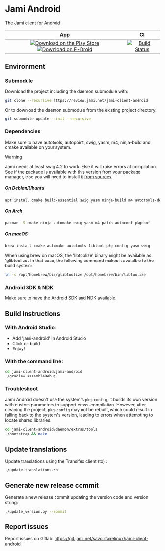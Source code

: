 # Jami Android

The Jami client for Android

| App | CI
| :-: | :-: |
| [![Download on the Play Store](https://img.shields.io/badge/download-play%20store-blue.svg)](https://play.google.com/store/apps/details?id=cx.ring) [![Download on F-Droid](https://img.shields.io/badge/download-fdroid-blue.svg)](https://f-droid.org/repository/browse/?fdid=cx.ring) | [![Build Status](https://jenkins.jami.net/buildStatus/icon?job=client-android)](https://jenkins.jami.net/job/client-android/)

## Environment

### Submodule

Download the project including the daemon submodule with:

```sh
git clone --recursive https://review.jami.net/jami-client-android
```

Or to download the daemon submodule from the existing project directory:

```sh
git submodule update --init --recursive
```

### Dependencies

Make sure to have autotools, autopoint, swig, yasm, m4, ninja-build and cmake available on your system.

> [!WARNING]
>
> Jami needs at least swig 4.2 to work. Else it will raise errors at compilation.
> See if the package is available with this version from your package manager, else you will need to install it [from sources](https://github.com/swig/swig).

##### On Debian/Ubuntu

```sh
apt install cmake build-essential swig yasm ninja-build m4 autotools-dev autopoint libtool
```

##### On Arch

```sh
pacman -S cmake ninja automake swig yasm m4 patch autoconf pkgconf
```

##### On macOS:

```sh
brew install cmake automake autotools libtool pkg-config yasm swig
```

When using brew on macOS, the 'libtoolize' binary might be available as 'glibtoolize'.
In that case, the following command makes it avaialble to the build system:

```sh
ln -s /opt/homebrew/bin/glibtoolize /opt/homebrew/bin/libtoolize
```

### Android SDK & NDK

Make sure to have the Android SDK and NDK available.

## Build instructions

### With Android Studio:

* Add 'jami-android' in Android Studio
* Click on build
* Enjoy!

### With the command line:

```sh
cd jami-client-android/jami-android
./gradlew assembleDebug
```

### Troubleshoot

Jami Android doesn't use the system's `pkg-config`; it builds its own version with custom parameters to support cross-compilation. However, after cleaning the project, `pkg-config` may not be rebuilt, which could result in falling back to the system's version, leading to errors when attempting to locate shared libraries.

```sh
cd jami-client-android/daemon/extras/tools
./bootstrap && make
```

## Update translations

Update translations using the Transifex client (tx) :
```sh
./update-translations.sh
```

## Generate new release commit

Generate a new release commit updating the version code and version string:
```sh
./update_version.py --commit
```

## Report issues

Report issues on Gitlab:
https://git.jami.net/savoirfairelinux/jami-client-android
